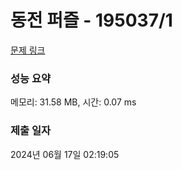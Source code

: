# 동전 퍼즐 - 195037/1 

[문제 링크](https://level.goorm.io/exam/195037/%EB%8F%99%EC%A0%84-%ED%8D%BC%EC%A6%90/quiz/1) 

### 성능 요약

메모리: 31.58 MB, 시간: 0.07 ms

### 제출 일자

2024년 06월 17일 02:19:05

